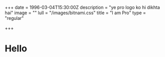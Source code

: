 +++
date = 1996-03-04T15:30:00Z
description = "ye pro logo ko hi dikhta hai"
image = ""
lull = "/images/bitnami.css"
title = "I am Pro"
type = "regular"

+++
# **Hello**